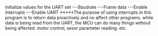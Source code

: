 Initialize values for the UART set
---Baudrate 
---Frame data
---Enable Interrupts
---Enable UART
*****The purpose of using interrupts in this program is to return data proactively and no affect other programs. while data is being read
from the UART, the MCU can do many things without being affected. motor control, sesor parameter reading. etc.
